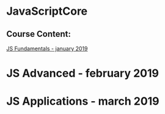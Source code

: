 # JavaScriptCore

## Course Content:
<a href="https://github.com/HristoShabanakov/JavaScriptCore/tree/master/JS%20Fundamentals%20-%20January%202019" > JS Fundamentals - january 2019 </a> 

<h1>JS Advanced - february 2019</h1>
<h1>JS Applications - march 2019</h1>
